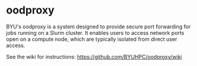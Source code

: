 # oodproxy
BYU's oodproxy is a system designed to provide secure port forwarding for jobs running on a Slurm cluster. It enables users to access network ports open on a compute node, which are typically isolated from direct user access.

See the wiki for instructions: https://github.com/BYUHPC/oodproxy/wiki
